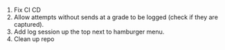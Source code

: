 1. Fix CI CD
2. Allow attempts without sends at a grade to be logged (check if they are captured).
3. Add log session up the top next to hamburger menu.
4. Clean up repo